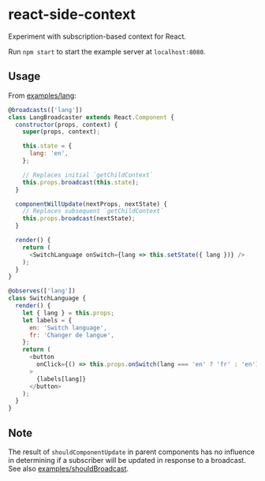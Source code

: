 # react-side-context

Experiment with subscription-based context for React.

Run `npm start` to start the example server at `localhost:8080`.

## Usage

From [examples/lang](examples/lang.js):

```js
@broadcasts(['lang'])
class LangBroadcaster extends React.Component {
  constructor(props, context) {
    super(props, context);

    this.state = {
      lang: 'en',
    };

    // Replaces initial `getChildContext`
    this.props.broadcast(this.state);
  }

  componentWillUpdate(nextProps, nextState) {
    // Replaces subsequent `getChildContext`
    this.props.broadcast(nextState);
  }

  render() {
    return (
      <SwitchLanguage onSwitch={lang => this.setState({ lang })} />
    );
  }
}

@observes(['lang'])
class SwitchLanguage {
  render() {
    let { lang } = this.props;
    let labels = {
      en: 'Switch language',
      fr: 'Changer de langue',
    };
    return (
      <button
        onClick={() => this.props.onSwitch(lang === 'en' ? 'fr' : 'en')}
      >
        {labels[lang]}
      </button>
    );
  }
}
```

## Note

The result of `shouldComponentUpdate` in parent components has no influence in determining if a subscriber will be updated in response to a broadcast. See also [examples/shouldBroadcast](examples/shouldBroadcast.js).
